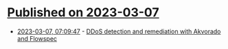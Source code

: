 # [Published on 2023-03-07](index.md)

* [2023-03-07, 07:09:47](https://lobste.rs/s/bf5n7k/ddos_detection_remediation_with) - [DDoS detection and remediation with Akvorado and Flowspec](https://vincent.bernat.ch/en/blog/2023-akvorado-ddos-flowspec)
